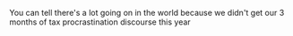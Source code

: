 You can tell there's a lot going on in the world because we didn't get our 3 months of tax procrastination discourse this year

